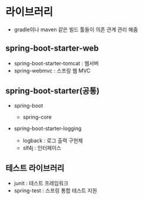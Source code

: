 # 라이브러리

- gradle이나 maven 같은 빌드 툴들이 의존 관계 관리 해줌

## spring-boot-starter-web

- spring-boot-starter-tomcat : 웹서버
- spring-webmvc : 스프링 웹 MVC

## spring-boot-starter(공통)

- spring-boot

  - spring-core

- spring-boot-starter-logging
  - logback : 로그 출력 구현체
  - slf4j : 인터페이스

## 테스트 라이브러리

- junit : 테스트 프레임워크
- spring-test : 스프링 통합 테스트 지원
